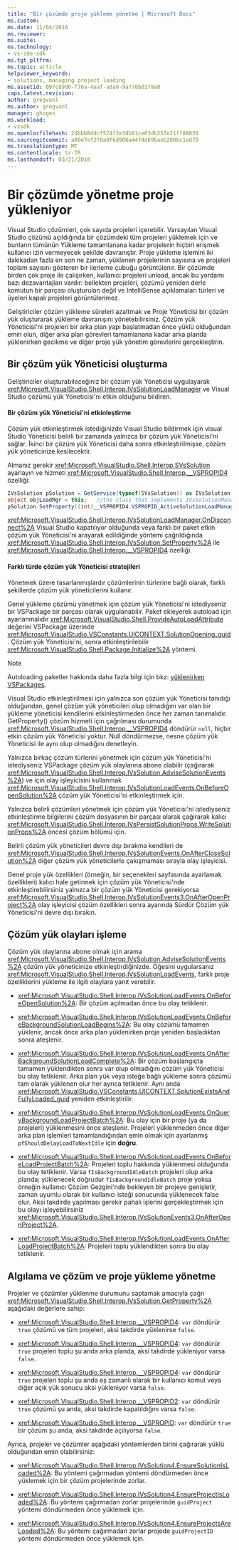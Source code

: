 ```yaml
---
title: "Bir çözümde proje yükleme yönetme | Microsoft Docs"
ms.custom: 
ms.date: 11/04/2016
ms.reviewer: 
ms.suite: 
ms.technology:
- vs-ide-sdk
ms.tgt_pltfrm: 
ms.topic: article
helpviewer_keywords:
- solutions, managing project loading
ms.assetid: 097c89d0-f76a-4aaf-ada9-9a778bd179a0
caps.latest.revision: 
author: gregvanl
ms.author: gregvanl
manager: ghogen
ms.workload:
- vssdk
ms.openlocfilehash: 2dbbb8ddcf574f2e3db81ce63db257e21ff88839
ms.sourcegitcommit: a80e7ef2f0a0f6d906a44f4d696aeb208bc1ad70
ms.translationtype: MT
ms.contentlocale: tr-TR
ms.lasthandoff: 03/21/2018
---
```

# <a name="managing-project-loading-in-a-solution"></a>Bir çözümde yönetme proje yükleniyor
Visual Studio çözümleri, çok sayıda projeleri içerebilir. Varsayılan Visual Studio çözümü açıldığında bir çözümdeki tüm projeleri yüklemek için ve bunların tümünün Yükleme tamamlanana kadar projelerin hiçbiri erişmek kullanıcı izin vermeyecek şekilde davranıştır. Proje yükleme işlemini iki dakikadan fazla en son ne zaman, yüklenen projelerinin sayısına ve projeleri toplam sayısını gösteren bir ilerleme çubuğu görüntülenir. Bir çözümde birden çok proje ile çalışırken, kullanıcı projeleri unload, ancak bu yordamı bazı dezavantajları vardır: bellekten projeleri, çözümü yeniden derle komutun bir parçası oluşturulan değil ve IntelliSense açıklamaları türleri ve üyeleri kapalı projeleri görüntülenmez.  
  
 Geliştiriciler çözüm yükleme süreleri azaltmak ve Proje Yöneticisi bir çözüm yük oluşturarak yükleme davranışını yönetebilirsiniz. Çözüm yük Yöneticisi'ni projeleri bir arka plan yapı başlatmadan önce yüklü olduğundan emin olun, diğer arka plan görevleri tamamlanana kadar arka planda yüklenirken gecikme ve diğer proje yük yönetim görevlerini gerçekleştirin.  
  
## <a name="creating-a-solution-load-manager"></a>Bir çözüm yük Yöneticisi oluşturma  
 Geliştiriciler oluşturabileceğiniz bir çözüm yük Yöneticisi uygulayarak <xref:Microsoft.VisualStudio.Shell.Interop.IVsSolutionLoadManager> ve Visual Studio çözümü yük Yöneticisi'ni etkin olduğunu bildiren.  
  
#### <a name="activating-a-solution-load-manager"></a>Bir çözüm yük Yöneticisi'ni etkinleştirme  
 Çözüm yük etkinleştirmek istediğinizde Visual Studio bildirmek için visual Studio Yöneticisi belirli bir zamanda yalnızca bir çözüm yük Yöneticisi'ni sağlar. İkinci bir çözüm yük Yöneticisi daha sonra etkinleştirilmişse, çözüm yük yöneticinize kesilecektir.  
  
 Almanız gerekir <xref:Microsoft.VisualStudio.Shell.Interop.SVsSolution> ayarlayın ve hizmeti <xref:Microsoft.VisualStudio.Shell.Interop.__VSPROPID4> özelliği:  
  
```csharp  
IVsSolution pSolution = GetService(typeof(SVsSolution)) as IVsSolution;  
object objLoadMgr = this;   //the class that implements IVsSolutionManager  
pSolution.SetProperty((int)__VSPROPID4.VSPROPID_ActiveSolutionLoadManager, objLoadMgr);  
```  
  
 <xref:Microsoft.VisualStudio.Shell.Interop.IVsSolutionLoadManager.OnDisconnect%2A> Visual Studio kapatılıyor olduğunda veya farklı bir paket etkin çözüm yük Yöneticisi'ni arayarak edildiğinde yöntemi çağrıldığında <xref:Microsoft.VisualStudio.Shell.Interop.IVsSolution.SetProperty%2A> ile <xref:Microsoft.VisualStudio.Shell.Interop.__VSPROPID4> özelliği.  
  
#### <a name="strategies-for-different-kinds-of-solution-load-manager"></a>Farklı türde çözüm yük Yöneticisi stratejileri  
 Yönetmek üzere tasarlanmışlardır çözümlerinin türlerine bağlı olarak, farklı şekillerde çözüm yük yöneticilerini kullanır.  
  
 Genel yükleme çözümü yönetmek için çözüm yük Yöneticisi'ni istediyseniz bir VSPackage bir parçası olarak uygulanabilir. Paket ekleyerek autoload için ayarlanmalıdır <xref:Microsoft.VisualStudio.Shell.ProvideAutoLoadAttribute> değerini VSPackage üzerinde <xref:Microsoft.VisualStudio.VSConstants.UICONTEXT.SolutionOpening_guid>. Çözüm yük Yöneticisi'ni, sonra etkinleştirilebilir <xref:Microsoft.VisualStudio.Shell.Package.Initialize%2A> yöntemi.  
  
> [!NOTE]
>  Autoloading paketler hakkında daha fazla bilgi için bkz: [yüklenirken VSPackages](../extensibility/loading-vspackages.md).  
  
 Visual Studio etkinleştirilmesi için yalnızca son çözüm yük Yöneticisi tanıdığı olduğundan, genel çözüm yük yöneticileri olup olmadığını var olan bir yükleme yöneticisi kendilerini etkinleştirmeden önce her zaman tanımalıdır. GetProperty() çözüm hizmeti için çağrılması durumunda <xref:Microsoft.VisualStudio.Shell.Interop.__VSPROPID4> döndürür `null`, hiçbir etkin çözüm yük Yöneticisi yoktur. Null döndürmezse, nesne çözüm yük Yöneticisi ile aynı olup olmadığını denetleyin.  
  
 Yalnızca birkaç çözüm türlerini yönetmek için çözüm yük Yöneticisi'ni istediyseniz VSPackage çözüm yük olaylarına abone olabilir (çağırarak <xref:Microsoft.VisualStudio.Shell.Interop.IVsSolution.AdviseSolutionEvents%2A>) ve için olay işleyicisini kullanmak <xref:Microsoft.VisualStudio.Shell.Interop.IVsSolutionLoadEvents.OnBeforeOpenSolution%2A> çözüm yük Yöneticisi'ni etkinleştirmek için.  
  
 Yalnızca belirli çözümleri yönetmek için çözüm yük Yöneticisi'ni istediyseniz etkinleştirme bilgilerini çözüm dosyasının bir parçası olarak çağırarak kalıcı <xref:Microsoft.VisualStudio.Shell.Interop.IVsPersistSolutionProps.WriteSolutionProps%2A> öncesi çözüm bölümü için.  
  
 Belirli çözüm yük yöneticileri devre dışı bırakma kendileri de <xref:Microsoft.VisualStudio.Shell.Interop.IVsSolutionEvents.OnAfterCloseSolution%2A> diğer çözüm yük yöneticilerle çakışmaması sırayla olay işleyicisi.  
  
 Genel proje yük özellikleri (örneğin, bir seçenekleri sayfasında ayarlamak özellikleri) kalıcı hale getirmek için çözüm yük Yöneticisi'nde etkinleştirebilirsiniz yalnızca bir çözüm yük Yöneticisi gerekiyorsa <xref:Microsoft.VisualStudio.Shell.Interop.IVsSolutionEvents3.OnAfterOpenProject%2A> olay işleyicisi çözüm özellikleri sonra ayarında Sürdür Çözüm yük Yöneticisi'ni devre dışı bırakın.  
  
## <a name="handling-solution-load-events"></a>Çözüm yük olayları işleme  
 Çözüm yük olaylarına abone olmak için arama <xref:Microsoft.VisualStudio.Shell.Interop.IVsSolution.AdviseSolutionEvents%2A> çözüm yük yöneticinize etkinleştirdiğinizde. Öğesini uygularsanız <xref:Microsoft.VisualStudio.Shell.Interop.IVsSolutionLoadEvents>, farklı proje özelliklerini yükleme ile ilgili olaylara yanıt verebilir.  
  
-   <xref:Microsoft.VisualStudio.Shell.Interop.IVsSolutionLoadEvents.OnBeforeOpenSolution%2A>: Bir çözüm açılmadan önce bu olay tetiklenir.
  
-   <xref:Microsoft.VisualStudio.Shell.Interop.IVsSolutionLoadEvents.OnBeforeBackgroundSolutionLoadBegins%2A>: Bu olay çözümü tamamen yüklenir, ancak önce arka plan yüklenirken proje yeniden başladıktan sonra ateşlenir.
  
-   <xref:Microsoft.VisualStudio.Shell.Interop.IVsSolutionLoadEvents.OnAfterBackgroundSolutionLoadComplete%2A>: Bir çözüm başlangıçta tamamen yüklendikten sonra var olup olmadığını çözüm yük Yöneticisi bu olay tetiklenir. Arka plan yük veya isteğe bağlı yükleme sonra çözümü tam olarak yüklenen olur her ayrıca tetiklenir. Aynı anda <xref:Microsoft.VisualStudio.VSConstants.UICONTEXT.SolutionExistsAndFullyLoaded_guid> yeniden etkinleştirilir.  
  
-   <xref:Microsoft.VisualStudio.Shell.Interop.IVsSolutionLoadEvents.OnQueryBackgroundLoadProjectBatch%2A>: Bu olay için bir proje (ya da projeleri) yüklenmesini önce ateşlenir. Projeleri yüklenmeden önce diğer arka plan işlemleri tamamlandığından emin olmak için ayarlanmış `pfShouldDelayLoadToNextIdle` için **doğru**.  
  
-   <xref:Microsoft.VisualStudio.Shell.Interop.IVsSolutionLoadEvents.OnBeforeLoadProjectBatch%2A>: Projeleri toplu hakkında yüklenmesi olduğunda bu olay tetiklenir. Varsa `fIsBackgroundIdleBatch` projeleri olup arka planda; yüklenecek doğrudur `fIsBackgroundIdleBatch` proje yoksa örneğin kullanıcı Çözüm Gezgini'nde bekleyen bir projeye genişletir, zaman uyumlu olarak bir kullanıcı isteği sonucunda yüklenecek false olur. Aksi takdirde yapılması gerekir pahalı işlerini gerçekleştirmek için bu olayı işleyebilirsiniz <xref:Microsoft.VisualStudio.Shell.Interop.IVsSolutionEvents3.OnAfterOpenProject%2A>.  
  
-   <xref:Microsoft.VisualStudio.Shell.Interop.IVsSolutionLoadEvents.OnAfterLoadProjectBatch%2A>: Projeleri toplu yüklendikten sonra bu olay tetiklenir.  
  
## <a name="detecting-and-managing-solution-and-project-loading"></a>Algılama ve çözüm ve proje yükleme yönetme  
 Projeler ve çözümler yüklenme durumunu saptamak amacıyla çağrı <xref:Microsoft.VisualStudio.Shell.Interop.IVsSolution.GetProperty%2A> aşağıdaki değerlere sahip:  
  
-   <xref:Microsoft.VisualStudio.Shell.Interop.__VSPROPID4>: `var` döndürür `true` çözümü ve tüm projeleri, aksi takdirde yüklenirse `false`.  
  
-   <xref:Microsoft.VisualStudio.Shell.Interop.__VSPROPID4>: `var` döndürür `true` projeleri toplu şu anda arka planda, aksi takdirde yükleniyor varsa `false`.  
  
-   <xref:Microsoft.VisualStudio.Shell.Interop.__VSPROPID4>: `var` döndürür `true` projeleri toplu şu anda eş zamanlı olarak bir kullanıcı komut veya diğer açık yük sonucu aksi yükleniyor varsa `false`.  
  
-   <xref:Microsoft.VisualStudio.Shell.Interop.__VSPROPID2>: `var` döndürür `true` çözümü şu anda, aksi takdirde kapatıldığını varsa `false`.  
  
-   <xref:Microsoft.VisualStudio.Shell.Interop.__VSPROPID>: `var` döndürür `true` bir çözüm şu anda, aksi takdirde açılıyorsa `false`.  
  
 Ayrıca, projeler ve çözümler aşağıdaki yöntemlerden birini çağırarak yüklü olduğundan emin olabilirsiniz:  
  
-   <xref:Microsoft.VisualStudio.Shell.Interop.IVsSolution4.EnsureSolutionIsLoaded%2A>: Bu yöntemi çağırmadan yöntemi döndürmeden önce yüklemek için bir çözüm projelerinde zorlar.  
  
-   <xref:Microsoft.VisualStudio.Shell.Interop.IVsSolution4.EnsureProjectIsLoaded%2A>: Bu yöntemi çağırmadan zorlar projelerinde `guidProject` yöntemi döndürmeden önce yüklemek için.  
  
-   <xref:Microsoft.VisualStudio.Shell.Interop.IVsSolution4.EnsureProjectsAreLoaded%2A>: Bu yöntemi çağırmadan zorlar projede `guidProjectID` yöntemi döndürmeden önce yüklemek için.  

